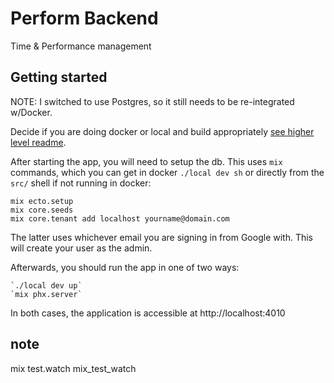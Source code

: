 # Perform Backend

Time & Performance management

## Getting started

NOTE: I switched to use Postgres, so it still needs to be re-integrated w/Docker.

Decide if you are doing docker or local and build appropriately [see higher level
readme](../README.md).

After starting the app, you will need to setup the db. This uses `mix` commands,
which you can get in docker `./local dev sh` or directly from the `src/` shell
if not running in docker:

    mix ecto.setup
    mix core.seeds
    mix core.tenant add localhost yourname@domain.com

The latter uses whichever email you are signing in from Google with.  This will
create your user as the admin.

Afterwards, you should run the app in one of two ways:

    `./local dev up`
    `mix phx.server`

In both cases, the application is accessible at http://localhost:4010

## note

mix test.watch  mix_test_watch
